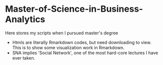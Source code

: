 # Master-of-Science-in-Business-Analytics
Here stores my scripts when I pursued master's degree

- Htmls are literally Rmarkdown codes, but need downloading to view. This is to show some visualization work in Rmarkdown.
- SNA implies 'Social Network', one of the most hard-core lectures I have ever taken. 
